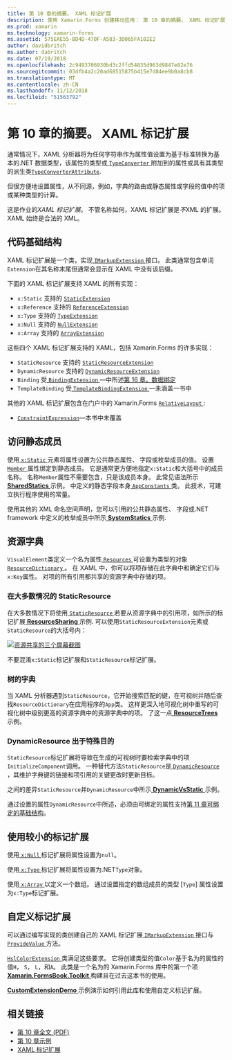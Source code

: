 ```yaml
---
title: 第 10 章的摘要。 XAML 标记扩展
description: 使用 Xamarin.Forms 创建移动应用： 第 10 章的摘要。 XAML 标记扩展
ms.prod: xamarin
ms.technology: xamarin-forms
ms.assetid: 575EAE55-BD4D-470F-A583-3D065FA102E2
author: davidbritch
ms.author: dabritch
ms.date: 07/19/2018
ms.openlocfilehash: 2c9493706930bd3c2ffd54835d963d9847e82e76
ms.sourcegitcommit: 03dfb4a2c20ad68515875b415e7d84ee9b0a8cb8
ms.translationtype: MT
ms.contentlocale: zh-CN
ms.lasthandoff: 11/12/2018
ms.locfileid: "51563792"
---
```

# <a name="summary-of-chapter-10-xaml-markup-extensions"></a>第 10 章的摘要。 XAML 标记扩展

通常情况下，XAML 分析器将为任何字符串作为属性值设置为基于标准转换为基本的.NET 数据类型，该属性的类型或[ `TypeConverter` ](xref:Xamarin.Forms.TypeConverter)附加到的属性或具有其类型的派生类[`TypeConverterAttribute`](xref:Xamarin.Forms.TypeConverterAttribute).

但很方便地设置属性，从不同源，例如，字典的路由或静态属性或字段的值中的项或某种类型的计算。

这是作业的*XAML 标记扩展*。 不管名称如何，XAML 标记扩展是*不*XML 的扩展。 XAML 始终是合法的 XML。

## <a name="the-code-infrastructure"></a>代码基础结构

XAML 标记扩展是一个类，实现[ `IMarkupExtension` ](xref:Xamarin.Forms.Xaml.IMarkupExtension)接口。 此类通常包含单词`Extension`在其名称末尾但通常会显示在 XAML 中没有该后缀。

下面的 XAML 标记扩展支持 XAML 的所有实现：

- `x:Static` 支持的 [`StaticExtension`](xref:Xamarin.Forms.Xaml.StaticExtension)
- `x:Reference` 支持的 [`ReferenceExtension`](xref:Xamarin.Forms.Xaml.ReferenceExtension)
- `x:Type` 支持的 [`TypeExtension`](xref:Xamarin.Forms.Xaml.TypeExtension)
- `x:Null` 支持的 [`NullExtension`](xref:Xamarin.Forms.Xaml.NullExtension)
- `x:Array` 支持的 [`ArrayExtension`](xref:Xamarin.Forms.Xaml.ArrayExtension)

这些四个 XAML 标记扩展支持的 XAML，包括 Xamarin.Forms 的许多实现：

- `StaticResource` 支持的 [`StaticResourceExtension`](xref:Xamarin.Forms.Xaml.StaticResourceExtension)
- `DynamicResource` 支持的 [`DynamicResourceExtension`](xref:Xamarin.Forms.Xaml.DynamicResourceExtension)
- `Binding` 受[ `BindingExtension` ](xref:Xamarin.Forms.Xaml.BindingExtension)&mdash;中所述[第 16 章。数据绑定](#chapter16)
- `TemplateBinding` 受[ `TemplateBindingExtension` ](xref:Xamarin.Forms.Xaml.TemplateBindingExtension)&mdash;未涵盖一书中

其他的 XAML 标记扩展包含在门户中的 Xamarin.Forms [ `RelativeLayout` ](xref:Xamarin.Forms.RelativeLayout):

- [`ConstraintExpression`](xref:Xamarin.Forms.ConstraintExpression)&mdash;本书中未覆盖

## <a name="accessing-static-members"></a>访问静态成员

使用[ `x:Static` ](xref:Xamarin.Forms.Xaml.StaticExtension)元素将属性设置为公共静态属性、 字段或枚举成员的值。 设置[ `Member` ](xref:Xamarin.Forms.Xaml.StaticExtension.Member)属性绑定到静态成员。 它是通常更方便地指定`x:Static`和大括号中的成员名称。 名称`Member`属性不需要包含，只是该成员本身。 此常见语法所示[ **SharedStatics** ](https://github.com/xamarin/xamarin-forms-book-samples/tree/master/Chapter10/SharedStatics)示例。 中定义的静态字段本身[ `AppConstants` ](https://github.com/xamarin/xamarin-forms-book-samples/blob/master/Chapter10/SharedStatics/SharedStatics/SharedStatics/AppConstants.cs)类。 此技术，可建立执行程序使用的常量。

使用其他的 XML 命名空间声明，您可以引用的公共静态属性、 字段或.NET framework 中定义的枚举成员中所示[ **SystemStatics** ](https://github.com/xamarin/xamarin-forms-book-samples/tree/master/Chapter10/SystemStatics)示例.

## <a name="resource-dictionaries"></a>资源字典

`VisualElement`类定义一个名为属性[ `Resources` ](xref:Xamarin.Forms.VisualElement.Resources)可设置为类型的对象[ `ResourceDictionary` ](xref:Xamarin.Forms.ResourceDictionary)。 在 XAML 中，你可以将项存储在此字典中和确定它们与`x:Key`属性。 对项的所有引用都共享的资源字典中存储的项。

### <a name="staticresource-for-most-purposes"></a>在大多数情况的 StaticResource

在大多数情况下将使用[ `StaticResource` ](xref:Xamarin.Forms.Xaml.StaticResourceExtension)若要从资源字典中的引用项，如所示的标记扩展[ **ResourceSharing** ](https://github.com/xamarin/xamarin-forms-book-samples/tree/master/Chapter10/ResourceSharing)示例. 可以使用`StaticResourceExtension`元素或`StaticResource`的大括号内：

[![资源共享的三个屏幕截图](images/ch10fg03-small.png "资源共享")](images/ch10fg03-large.png#lightbox "资源共享")

不要混淆`x:Static`标记扩展和`StaticResource`标记扩展。

### <a name="a-tree-of-dictionaries"></a>树的字典

当 XAML 分析器遇到`StaticResource`，它开始搜索匹配的键，在可视树并随后查找`ResourceDictionary`在应用程序的`App`类。 这样更深入地可视化树中重写的可视化树中级别更高的资源字典中的资源字典中的项。 了这一点[ **ResourceTrees** ](https://github.com/xamarin/xamarin-forms-book-samples/tree/master/Chapter10/ResourceTrees)示例。

### <a name="dynamicresource-for-special-purposes"></a>DynamicResource 出于特殊目的

`StaticResource`标记扩展将导致在生成的可视树时要检索字典中的项`InitializeComponent`调用。 一种替代方法`StaticResource`是[ `DynamicResource` ](xref:Xamarin.Forms.Xaml.DynamicResourceExtension)，其维护字典键的链接和项引用的关键更改时更新目标。

之间的差异`StaticResource`并`DynamicResource`中所示[ **DynamicVsStatic** ](https://github.com/xamarin/xamarin-forms-book-samples/tree/master/Chapter10/DynamicVsStatic)示例。

通过设置的属性`DynamicResource`中所述，必须由可绑定的属性支持[第 11 章可绑定的基础结构](chapter11.md)。

## <a name="lesser-used-markup-extensions"></a>使用较小的标记扩展

使用[ `x:Null` ](xref:Xamarin.Forms.Xaml.NullExtension)标记扩展将属性设置为`null`。

使用[ `x:Type` ](xref:Xamarin.Forms.Xaml.TypeExtension)标记扩展将属性设置为.NET`Type`对象。

使用[ `x:Array` ](xref:Xamarin.Forms.Xaml.ArrayExtension)以定义一个数组。 通过设置指定的数组成员的类型 [`Type`] 属性设置为`x:Type`标记扩展。

## <a name="a-custom-markup-extension"></a>自定义标记扩展

可以通过编写实现的类创建自己的 XAML 标记扩展[ `IMarkupExtension` ](xref:Xamarin.Forms.Xaml.IMarkupExtension)接口与[ `ProvideValue` ](xref:Xamarin.Forms.Xaml.IMarkupExtension.ProvideValue(System.IServiceProvider))方法。

[ `HslColorExtension` ](https://github.com/xamarin/xamarin-forms-book-samples/blob/master/Libraries/Xamarin.FormsBook.Toolkit/Xamarin.FormsBook.Toolkit/HslColorExtension.cs)类满足这些要求。 它将创建类型的值`Color`基于名为的属性的值`H`， `S`， `L`，和`A`。 此类是一个名为的 Xamarin.Forms 库中的第一个项[ **Xamarin.FormsBook.Toolkit** ](https://github.com/xamarin/xamarin-forms-book-samples/tree/master/Libraries/Xamarin.FormsBook.Toolkit)构建且在过去这本书的使用。

[ **CustomExtensionDemo** ](https://github.com/xamarin/xamarin-forms-book-samples/tree/master/Chapter10/CustomExtensionDemo)示例演示如何引用此库和使用自定义标记扩展。

## <a name="related-links"></a>相关链接

- [第 10 章全文 (PDF)](https://download.xamarin.com/developer/xamarin-forms-book/XamarinFormsBook-Ch10-Apr2016.pdf)
- [第 10 章示例](https://github.com/xamarin/xamarin-forms-book-samples/tree/master/Chapter10)
- [XAML 标记扩展](~/xamarin-forms/xaml/markup-extensions/index.md)
